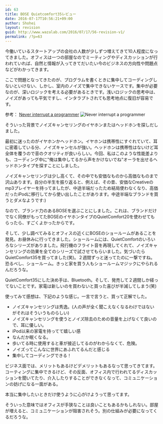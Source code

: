 ```yaml
---
id: 63
title: BOSE Quietcomfort35レビュー
date: 2016-07-17T10:56:21+09:00
author: Shohei
layout: revision
guid: http://www.wazalab.com/2016/07/17/56-revision-v1/
permalink: /?p=63
---
```

今働いているスタートアップの会社の人数が少しずつ増えてきて10人程度になってきました。オフィスは一つの部屋なのでミーティングやディスカッションが行われていれば、自然と情報が入ってきてだいたい今のビジネスの方向性や問題点などがわかってきます。

ここで問題となってきたのが、プログラムを書くときに集中してコーディングしないといけない、しかし、室内のノイズで集中できないケースです。集中が必要なのが、深いロジックを考える必要があるときです。浅いロジックの思考中は、ノイズがあっても平気ですし、インタラプトされても思考地点に復旧が容易です。

参考： [Never interrupt a programmer](http://imgur.com/gallery/3uyRWGJ)
<img src="http://www.wazalab.com/wp-content/uploads/2016/07/3uyRWGJ.jpg" alt="Never interrupt a programmer" />

そういった背景でノイズキャンセリングのイヤホンまたはヘッドホンを探しだしました。

最初に迷ったのがイヤホンかヘッドホン。イヤホンは携帯性にすぐれていて、耳に密着している分、ノイズキャンセルが強い。ヘッドホンは携帯性はないけど耳全体を覆うので音のクオリティが良いらしい。今回、私はこのような性能差よりも、コーディング中に"俺は集中してるから声をかけないでね"オーラを出せるヘッドホンタイプを探すことにしました。

ノイズキャンセリングは少し高くて、その中でも安価なものから高価なものまで沢山あります。自分の半生を振り返ると、例えば、その昔、安価なCreativeのmp3プレイヤーを持ってましたが、中途半端だったため結局使わなくなり、高価だったiPodに移行してから使い出したことがあります。中途半端なブランドを買うとダメなようです:)

なので、ブランド力のあるBOSEを選ぶことにしました。これは、ブランドだけでなく同僚がもってたBOSEのイヤホンタイプのQuietComfort20を使わせてもらったら、すごくよかったからです。

そして、少し調べてみるとオフィスの近くにBOSEのショールームがあることを発見。お昼休みに行ってきました。ショールームには、QuietComfortのいろいろなシリーズがありました。飛行機のフライト音を再現してくれて、ノイズキャンセリングの効果を全てのシリーズで試させてもらいました。気づいたらQuietComfort35を買ってました(笑)。２週間ずっと迷ってたのに一撃ですね。恐るべし、ショールーム。きっと家を買う人もショールームマジックにやられるんだろうな。

QuietComfort35にした決め手は、Bluetooth。そして、発売して２週間しか経ってないことです。家電は新しいのを買わないと買った喜びが半減してしまう(笑)

使ってみて感想は、下記のような感じ。一言で言うと、買って正解でした。

* ノイズキャンセリングは秀逸。(人の声が全く聞こえなくなるわけではないがそれはそういうものらしい)
* ノイズキャンセリングを使うとノイズ除去のための音量を上げなくて良いので、耳に優しい。
* iPod以来の家電を持ってて嬉しい感
* なんだか眠くなる。
* 歩いてる時に使用すると車が接近してるのがわからなくて、危険。
* ノイズってこんなに世界にあふれてるんだと感じる
* 集中してコーディングできる！

ビジネス面では、メリットもあるけどデメリットもあるなって思ってきてます。コーティングに集中できるけど、その反面、オフィス内で行われてるディスカッションを聞いてたり、介入したりすることができなくなって、コミュニケーションの妨げになる一面がある。

本当に集中したいときだけ使うように心がけようって思ってます。

そういった意味ではオフィスが手狭なことは良いこともあるかもしれない。部屋が増えると、コミュニケーションが阻害されそう。別の仕組みが必要になってくるだろうな。